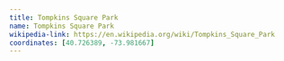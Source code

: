```yaml
---
title: Tompkins Square Park
name: Tompkins Square Park
wikipedia-link: https://en.wikipedia.org/wiki/Tompkins_Square_Park
coordinates: [40.726389, -73.981667]
---
```

